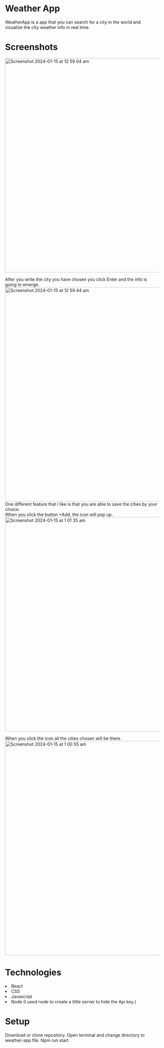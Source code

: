 # Weather App
WeatherApp is a app that you can search for a city in the world and visualize the city weather info in real time. 


# Screenshots
<img width="700" alt="Screenshot 2024-01-15 at 12 59 04 am" src="https://github.com/PedroWada/Weather-App/assets/93954117/49be8a5c-1118-42d7-9ccf-4b5b7c4d846f">

After you write the city you have chosen you click Enter and the info is going to emerge.
<img width="700" alt="Screenshot 2024-01-15 at 12 59 44 am" src="https://github.com/PedroWada/Weather-App/assets/93954117/efee18ea-1a39-4665-9a99-f94b13253379"><br>
One different feature that I like is that you are able to save the cities by your choice.<br>
When you click the button +Add, the icon will pop up.
<img width="700" alt="Screenshot 2024-01-15 at 1 01 35 am" src="https://github.com/PedroWada/Weather-App/assets/93954117/7aeb1bd7-0b3f-4989-a6ce-8f89940414b2">

When you click the icon all the cities chosen will be there.
<img width="700" alt="Screenshot 2024-01-15 at 1 00 55 am" src="https://github.com/PedroWada/Weather-App/assets/93954117/7b58c490-e8c1-4406-8faa-6cc46cc64d41">

# Technologies
<li>React</li>
<li>CSS</li>
<li>Javascript</li>
<li>Node (I used node to create a little server to hide the Api key.)</li>

# Setup
Download or clone repository.
Open terminal and change directory to weather-app file.
Npm run start.
